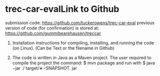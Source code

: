 # trec-car-evalLink to Github 
submission code: https://github.com/tuckerowens/trec-car-eval
previous version of code (for confirmation) is stored at: https://github.com/gummibearehausen/treccar

1. Installation instructions for compiling, installing, and running the code (on Linux). (Can be Text or the filename in Github)

2. The code is written in Java as a Maven project. The user required to compile the project the command:
$ mvn package and run with
$ java −jar ./ target/∗−SNAPSHOT. jar <runfile > <qrel dir>
